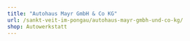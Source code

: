 ```yaml
---
title: "Autohaus Mayr GmbH & Co KG"
url: /sankt-veit-im-pongau/autohaus-mayr-gmbh-und-co-kg/
shop: Autowerkstatt
---
```

